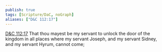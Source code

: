 ```yaml
---
publish: true
tags: [Scripture/DaC, noGraph]
aliases: ["D&C 112:17"]
---
```

[D&C 112:17](https://churchofjesuschrist.org/study/scriptures/dc-testament/dc/112?lang=eng&id=p17#p17) That thou mayest be my servant to unlock the door of the kingdom in all places where my servant Joseph, and my servant Sidney, and my servant Hyrum, cannot come;
